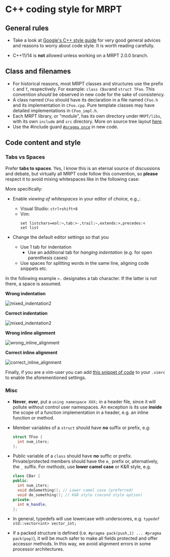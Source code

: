 # C++ coding style for MRPT

## General rules

* Take a look at [Google's C++ style
guide](https://google.github.io/styleguide/cppguide.html) for very good general
advices and reasons to worry about code style. It is worth reading carefully.

* C++11/14 is **not** allowed unless working on a MRPT 2.0.0 branch.

## Class and filenames

* For historical reasons, most MRPT classes and structures use the prefix `C`
    and `T`, respectively. For example: `class CBar`and `struct TFoo`. This
    convention *should* be observed in new code for the sake of consistency.
* A class named `CFoo` should have its declaration in a file named `CFoo.h` and
    its implementation in `CFoo.cpp`. Pure template classes may have detailed
    implementations in `CFoo_impl.h`.
* Each MRPT library, or "module", has its own directory under `MRPT/libs`, with
    its own `include` and `src` directory. More on source tree layout
    [here](http://www.mrpt.org/libs_tree_layout).
* Use the #include guard [`#pragma
    once`](https://en.wikipedia.org/wiki/Pragma_once) in new code.

## Code content and style

### Tabs vs Spaces

Prefer **tabs to spaces**. Yes, I know this is an eternal source of discussions
and debate, but virtually all MRPT code follow this convention, so **please**
respect it to avoid mixing whitespaces like in the following case:

More specifically:

* Enable *viewing of whitespaces* in your editor of choice, e.g.,:

    * Visual Studio: `ctrl+shift+8`
    * Vim:
        ```vim
        set listchars=eol:¬,tab:>·,trail:~,extends:>,precedes:<
        set list
        ```
* Change the default editor settings so that you
    * Use 1 tab for indentation
        * Use an additional tab for *hanging indentation* (e.g. for open parenthesis
        cases)
    * Use spaces for splitting words in the same line, aligning code snippets
        etc.

In the following example `>.` designates a tab character. If the latter is not
there, a space is assumed.

**Wrong indentation**

![mixed_indentation2](https://raw.githubusercontent.com/MRPT/mrpt/master/doc/design_of_images/vim_wrong_indentation.png)

**Correct indentation**

![mixed_indentation2](https://raw.githubusercontent.com/MRPT/mrpt/master/doc/design_of_images/vim_correct_indentation.png)

**Wrong inline alignment**

![wrong_inline_alignment](https://raw.githubusercontent.com/MRPT/mrpt/master/doc/design_of_images/wrong_inline_alignment.png)

**Correct inline alignment**

![correct_inline_alignment](https://raw.githubusercontent.com/MRPT/mrpt/master/doc/design_of_images/correct_inline_alignment.png)

Finally, if you are a vim-user you can add [this snippet of
code](https://gist.github.com/bergercookie/9a2e96e19733b32ca55b8e2940eaba2c) to
your `.vimrc` to enable the aforementioned settings.

### Misc

* **Never**, **ever**, put a `using namespace XXX;` in a header file, since it
    will pollute without control user namespaces. An exception is its use
    **inside** the scope of a function implementation in a header, e.g. an
    inline function or method.

* Member variables of a `struct` should have **no** suffix or prefix, e.g: 

  ```c++
  struct TFoo {
    int num_iters;
  };
  ```

* Public variable of a `class` should have **no** suffic or prefix.
    Private/protected members should have the `m_` prefix or, alternatively, the
    `_` suffix. For *methods*, use **lower camel case** or K&R style, e.g.

  ```c++
  class CBar {
  public:
    int num_iters;
    void doSomething(); // Lower camel case (preferred)
    void do_something(); // K&R style (second style option)
  private:
    int m_handle;
  };
  ```

* In general, typedefs will use lowercase with underscores, e.g. `typedef
    std::vector<int> vector_int;`

* If a packed structure is defined (i.e. `#pragma pack(push,1) ... #pragma
    pack(pop)`), it will be much safer to make all fields protected and offer
    accessor methods. In this way, we avoid alignment errors in some processor
    architectures.
